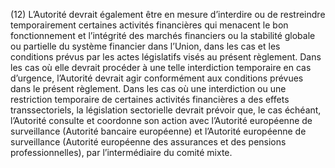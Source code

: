 (12) L’Autorité devrait également être en mesure d’interdire ou de restreindre temporairement certaines activités financières qui menacent le bon fonctionnement et l’intégrité des marchés financiers ou la stabilité globale ou partielle du système financier dans l’Union, dans les cas et les conditions prévus par les actes législatifs visés au présent règlement. Dans les cas où elle devrait procéder à une telle interdiction temporaire en cas d’urgence, l’Autorité devrait agir conformément aux conditions prévues dans le présent règlement. Dans les cas où une interdiction ou une restriction temporaire de certaines activités financières a des effets transsectoriels, la législation sectorielle devrait prévoir que, le cas échéant, l’Autorité consulte et coordonne son action avec l’Autorité européenne de surveillance (Autorité bancaire européenne) et l’Autorité européenne de surveillance (Autorité européenne des assurances et des pensions professionnelles), par l’intermédiaire du comité mixte.